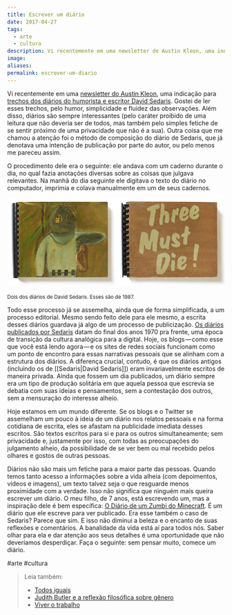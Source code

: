 ```yaml
---
title: Escrever um diário
date: 2017-04-27
tags:
  - arte
  - cultura
description: Vi recentemente em uma newsletter do Austin Kleon, uma indicação para trechos dos diários do humorista e escritor David Sedaris. Gostei de…
image: 
aliases:
permalink: escrever-um-diario
---
```

Vi recentemente em uma [newsletter do Austin Kleon](http://mailchi.mp/austinkleon/weekly-newsletter-dont-mess-with-my-fantasy?e=28d456dace), uma indicação para [trechos dos diários do humorista e escritor David Sedaris](http://www.newyorker.com/culture/personal-history/david-sedaris-the-ihop-years). Gostei de ler esses trechos, pelo humor, simplicidade e fluidez das observações. Além disso, diários são sempre interessantes (pelo caráter proibido de uma leitura que não deveria ser de todos, mas também pelo simples fetiche de se sentir próximo de uma privacidade que não é a sua). Outra coisa que me chamou a atenção foi o método de composição do diário de Sedaris, que já denotava uma intenção de publicação por parte do autor, ou pelo menos me pareceu assim.

O procedimento dele era o seguinte: ele andava com um caderno durante o dia, no qual fazia anotações diversas sobre as coisas que julgava relevantes. Na manhã do dia seguinte ele digitava o texto do diário no computador, imprimia e colava manualmente em um de seus cadernos.

<img src="/assets/img/escrever-um diário-medium.jpeg">

<small>Dois dos diários de David Sedaris. Esses são de 1987.</small>

Todo esse processo já se assemelha, ainda que de forma simplificada, a um processo editorial. Mesmo sendo feito dele para ele mesmo, a escrita desses diários guardava já algo de um processo de publicização. [Os diários publicados por Sedaris](http://amzn.to/2qjXdTT) datam do final dos anos 1970 pra frente, uma época de transição da cultura analógica para a digital. Hoje, os blogs — como esse que você está lendo agora — e os sites de redes sociais funcionam como um ponto de encontro para essas narrativas pessoais que se alinham com a estrutura dos diários. A diferença crucial, contudo, é que os diários antigos (incluindo os de [[Sedaris|David Sedaris]]) eram invariavelmente escritos de maneira privada. Ainda que fossem um dia publicados, um diário sempre era um tipo de produção solitária em que aquela pessoa que escrevia se debatia com suas ideias e pensamentos, sem a contestação dos outros, sem a mensuração do interesse alheio.

Hoje estamos em um mundo diferente. Se os blogs e o Twitter se assemelham um pouco à ideia de um diário nos relatos pessoais e na forma cotidiana de escrita, eles se afastam na publicidade imediata desses escritos. São textos escritos para si e para os outros simultaneamente; sem privacidade e, justamente por isso, com todas as preocupações do julgamento alheio, da possibilidade de se ver bem ou mal recebido pelos olhares e gostos de outras pessoas.

Diários não são mais um fetiche para a maior parte das pessoas. Quando temos tanto acesso a informações sobre a vida alheia (com depoimentos, vídeos e imagens), um texto talvez seja o que resguarde menos proximidade com a verdade. Isso não significa que ninguém mais queira escrever um diário. O meu filho, de 7 anos, está escrevendo um, mas a inspiração dele é bem específica: [O Diário de um Zumbi do Minecraft](http://amzn.to/2oB8N0o). É um diário que ele escreve para ver publicado. Era esse também o caso de Sedaris? Parece que sim. E isso não diminui a beleza e o encanto de suas reflexões e comentários. A banalidade da vida está aí para todos nós. Saber olhar para ela e dar atenção aos seus detalhes é uma oportunidade que não deveríamos desperdiçar. Faça o seguinte: sem pensar muito, comece um diário.


#arte #cultura

> Leia também:
> - <a href="/todos-iguais">Todos iguais</a>
> - <a href="/judith-butler-e-a-reflexao-filosofica-sobre-genero">Judith Butler e a reflexão filosófica sobre gênero</a>
> - <a href="/viver-o-trabalho">Viver o trabalho</a>
